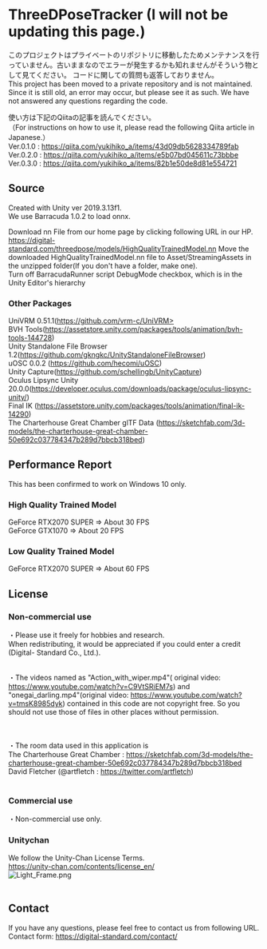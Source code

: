 # ThreeDPoseTracker (I will not be updating this page.)
このプロジェクトはプライベートのリポジトリに移動したためメンテナンスを行っていません。古いままなのでエラーが発生するかも知れませんがそういう物として見てください。
コードに関しての質問も返答しておりません。</br>
This project has been moved to a private repository and is not maintained. Since it is still old, an error may occur, but please see it as such.
We have not answered any questions regarding the code.</br>

使い方は下記のQiitaの記事を読んでください。</br>
（For instructions on how to use it, please read the following Qiita article in Japanese.）</br>
Ver.0.1.0 : https://qiita.com/yukihiko_a/items/43d09db5628334789fab</br>
Ver.0.2.0 : https://qiita.com/yukihiko_a/items/e5b07bd045611c73bbbe</br>
Ver.0.3.0 : https://qiita.com/yukihiko_a/items/82b1e50de8d81e554721</br>

## Source
Created with Unity ver 2019.3.13f1.</br>
We use Barracuda 1.0.2 to load onnx.</br>

Download nn File from our home page by clicking following URL in our HP.</br>
   https://digital-standard.com/threedpose/models/HighQualityTrainedModel.nn
Move the downloaded HighQualityTrainedModel.nn file to Asset/StreamingAssets in the unzipped folder(If you don't have a folder, make one).</br>
Turn off BarracudaRunner script DebugMode checkbox, which is in the Unity Editor's hierarchy</br>

### Other Packages
UniVRM 0.51.1(https://github.com/vrm-c/UniVRM></br>
BVH Tools(https://assetstore.unity.com/packages/tools/animation/bvh-tools-144728)</br>
Unity Standalone File Browser 1.2(https://github.com/gkngkc/UnityStandaloneFileBrowser)</br>
uOSC 0.0.2 (https://github.com/hecomi/uOSC)</br>
Unity Capture(https://github.com/schellingb/UnityCapture)</br>
Oculus Lipsync Unity 20.0.0(https://developer.oculus.com/downloads/package/oculus-lipsync-unity/)</br>
Final IK (https://assetstore.unity.com/packages/tools/animation/final-ik-14290)</br>
The Charterhouse Great Chamber glTF Data (https://sketchfab.com/3d-models/the-charterhouse-great-chamber-50e692c037784347b289d7bbcb318bed)

## Performance Report</br>
This has been confirmed to work on Windows 10 only.</br>
### High Quality Trained Model </br>
GeForce RTX2070 SUPER ⇒ About 30 FPS </br>
GeForce GTX1070 ⇒ About 20 FPS </br>
### Low Quality Trained Model </br>
GeForce RTX2070 SUPER ⇒ About 60 FPS </br>


## License
### Non-commercial use</br>
・Please use it freely for hobbies and research. </br>
  When redistributing, it would be appreciated if you could enter a credit (Digital-  Standard Co., Ltd.).</br></br>
   
・The videos named as "Action_with_wiper.mp4"(
original video: https://www.youtube.com/watch?v=C9VtSRiEM7s) and "onegai_darling.mp4"(original video: https://www.youtube.com/watch?v=tmsK8985dyk) contained in this code are not copyright free.
  So you should not use those of files in other places without permission.</br></br></br>

・The room data used in this application is</br>
The Charterhouse Great Chamber : https://sketchfab.com/3d-models/the-charterhouse-great-chamber-50e692c037784347b289d7bbcb318bed</br>
David Fletcher (@artfletch : https://twitter.com/artfletch)</br></br>

### Commercial use</br>
・Non-commercial use only.</br>

### Unitychan</br>
We follow the Unity-Chan License Terms.</br>
https://unity-chan.com/contents/license_en/</br>
![Light_Frame.png](image/Light_Frame.png)</br></br>
  
## Contact</br>
If you have any questions, please feel free to contact us from following URL.</br>
Contact form:  https://digital-standard.com/contact/ </br>
